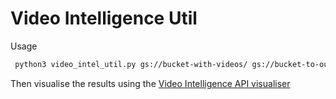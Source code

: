 # Video Intelligence Util

Usage
```bash
 python3 video_intel_util.py gs://bucket-with-videos/ gs://bucket-to-output-json/output your-service-account-192891249528.json 
```

Then visualise the results using the [Video Intelligence API visualiser](https://github.com/ZackAkil/video-intelligence-api-visualiser)
